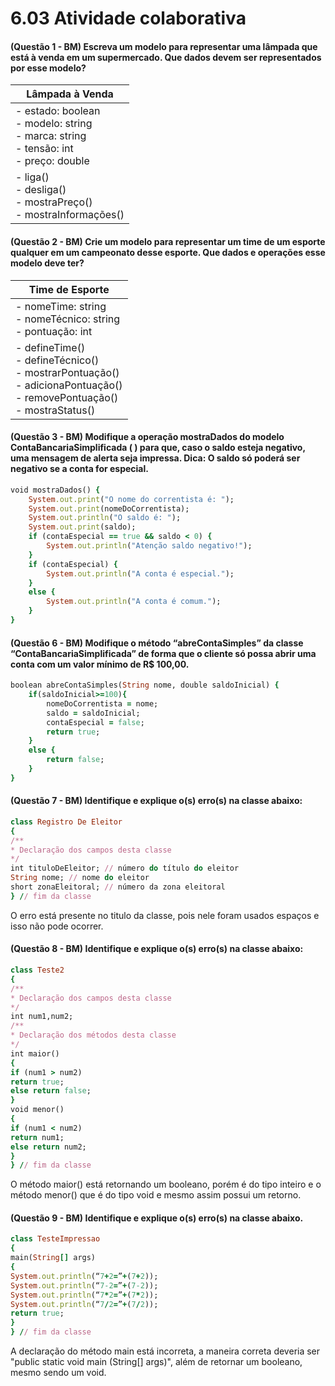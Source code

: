 # 6.03 Atividade colaborativa

#### (Questão 1 - BM) Escreva um modelo para representar uma lâmpada que está à venda em um supermercado. Que dados devem ser representados por esse modelo?
<div align="center">

|Lâmpada à Venda|
|-----------------|
| - estado: boolean <br> - modelo: string <br> - marca: string <br> - tensão: int <br> - preço: double |
| - liga() <br> - desliga() <br> - mostraPreço() <br> - mostraInformações() |
</div>

#### (Questão 2 - BM) Crie um modelo para representar um time de um esporte qualquer em um campeonato desse esporte. Que dados e operações esse modelo deve ter?
<div align="center">

|Time de Esporte|
|---------------|
| - nomeTime: string  <br> - nomeTécnico: string <br> - pontuação: int |
| - defineTime() <br> - defineTécnico() <br> - mostrarPontuação() <br> - adicionaPontuação() <br> - removePontuação() <br> - mostraStatus() |
</div>

#### (Questão 3 - BM) Modifique a operação mostraDados do modelo ContaBancariaSimplificada ( ) para que, caso o saldo esteja negativo, uma mensagem de alerta seja impressa. Dica: O saldo só poderá ser negativo se a conta for especial.

```ruby
void mostraDados() {
    System.out.print("O nome do correntista é: ");
    System.out.print(nomeDoCorrentista);
    System.out.println("O saldo é: ");
    System.out.print(saldo);
    if (contaEspecial == true && saldo < 0) {
        System.out.println("Atenção saldo negativo!");
    }
    if (contaEspecial) {
        System.out.println("A conta é especial.");
    } 
    else {
        System.out.println("A conta é comum.");
    }
}
```

#### (Questão 6 - BM) Modifique o método “abreContaSimples” da classe “ContaBancariaSimplificada” de forma que o cliente só possa abrir uma conta com um valor mínimo de R$ 100,00.

```ruby
boolean abreContaSimples(String nome, double saldoInicial) {
    if(saldoInicial>=100){
        nomeDoCorrentista = nome;
        saldo = saldoInicial;
        contaEspecial = false;
        return true;
    }
    else {
        return false;
    }
}
```

#### (Questão 7 - BM) Identifique e explique o(s) erro(s) na classe abaixo:

```ruby
class Registro De Eleitor
{
/**
* Declaração dos campos desta classe
*/
int tituloDeEleitor; // número do título do eleitor
String nome; // nome do eleitor
short zonaEleitoral; // número da zona eleitoral
} // fim da classe
```

O erro está presente no titulo da classe, pois nele foram usados espaços e isso não pode ocorrer.

#### (Questão 8 -  BM) Identifique e explique o(s) erro(s) na classe abaixo:

```ruby
class Teste2
{
/**
* Declaração dos campos desta classe
*/
int num1,num2;
/**
* Declaração dos métodos desta classe
*/
int maior()
{
if (num1 > num2)
return true;
else return false;
}
void menor()
{
if (num1 < num2)
return num1;
else return num2;
}
} // fim da classe
```

O método maior() está retornando um booleano, porém é do tipo inteiro e o método menor() que é do tipo void e mesmo assim possui um retorno.

#### (Questão 9 - BM) Identifique e explique o(s) erro(s) na classe abaixo.

``` ruby
class TesteImpressao
{
main(String[] args)
{
System.out.println(“7+2=”+(7+2));
System.out.println(“7-2=”+(7-2));
System.out.println(“7*2=”+(7*2));
System.out.println(“7/2=”+(7/2));
return true;
}
} // fim da classe
```

A declaração do método main está incorreta, a maneira correta deveria ser "public static void main (String[] args)", além de retornar um booleano, mesmo sendo um void.